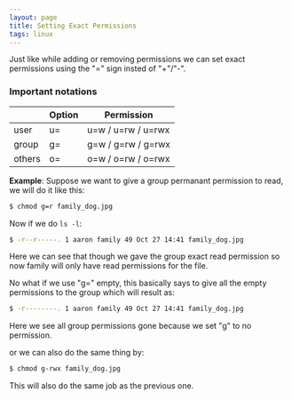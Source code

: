 ```yaml
---
layout: page
title: Setting Exact Permissions
tags: linux
---
```



Just like while adding or removing permissions we can set exact permissions using the "=" sign insted of "+"/"-".

### Important notations  

| | Option | Permission |
--|--|--
|user | u= | u=w / u=rw / u=rwx |
|group | g= | g=w / g=rw / g=rwx |
|others | o= | o=w / o=rw / o=rwx |



__Example__:
Suppose we want to give a group permanant permission to read, we will do it like this:  
```bash
$ chmod g=r family_dog.jpg
```

Now if we do `ls -l`:  
```bash
$ -r--r-----. 1 aaron family 49 Oct 27 14:41 family_dog.jpg 
```
Here we can see that though we gave the group exact read permission so now family will only have read permissions for the file.

No what if we use "g=" empty, this basically says to give all the empty permissions to the group which will result as:  
```bash
$ -r--------. 1 aaron family 49 Oct 27 14:41 family_dog.jpg
```

Here we see all group permissions gone because we set "g" to no permission.  


or we can also do the same thing by:  
```bash
$ chmod g-rwx family_dog.jpg
```

This will also do the same job as the previous one.
